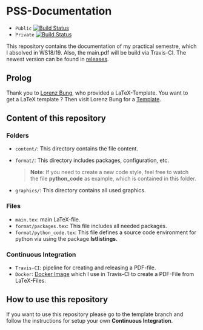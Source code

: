 # PSS-Documentation 

- `Public` [![Build Status](https://travis-ci.org/TomGeorgi/PSS-Documentation.svg?branch=master)](https://travis-ci.org/TomGeorgi/PSS-Documentation) 
- `Private`   [![Build Status](https://travis-ci.com/TomGeorgi/PSS-Documentation.svg?token=dKCvSqTarhx4NKsGXTuG&branch=master)](https://travis-ci.com/TomGeorgi/PSS-Documentation)


This repository contains the documentation of my practical semestre, which I absolved in WS18/19.
Also, the main.pdf will be build via Travis-CI. The newest version can be found in [releases](https://github.com/TomGeorgi/PSS-Documentation/releases).

## Prolog
Thank you to [Lorenz Bung](https://github.com/LorenzBung), who provided a LaTeX-Template.
You want to get a LaTeX template ? Then visit Lorenz Bung for a [Template](https://github.com/LorenzBung/doku-pss/tree/template).

## Content of this repository

### Folders
-  `content/`: This directory contains the file content.
-  `format/`: This directory includes packages, configuration, etc.
	
	> **Note**: If you need to create a new code style, feel free to watch the file **python_code** as example, which is 
	contained in this folder.
	
-  `graphics/`: This directory contains all used graphics.

### Files
- `main.tex`: main LaTeX-file.
- `format/packages.tex`: This file includes all needed packages.
- `format/python_code.tex`:  This file defines a source code environment for python via using the package **lstlistings**.

### Continuous Integration

- `Travis-CI`: pipeline for creating and releasing a PDF-file.
- `Docker`: [Docker Image](https://hub.docker.com/r/dxjoke/tectonic-docker) which I use in Travis-CI to create a PDF-File from LaTeX-Files.

## How to use this repository

If you want to use this repository please go to the template branch and follow the instructions for setup your own **Continuous Integration**.
